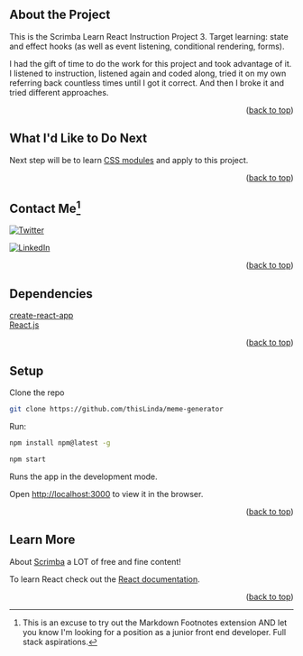 <div id="top"></div>

## About the Project
This is the Scrimba Learn React Instruction Project 3. Target learning: state and effect hooks (as well as event listening, conditional rendering, forms). 

I had the gift of time to do the work for this project and took advantage of it. I listened to instruction, listened again and coded along, tried it on my own referring back countless times until I got it correct. And then I broke it and tried different approaches. 

<p align="right">(<a href="#top">back to top</a>)</p>

## What I'd Like to Do Next
Next step will be to learn [CSS modules](https://create-react-app.dev/docs/adding-a-css-modules-stylesheet/) and apply to this project. 

<p align="right">(<a href="#top">back to top</a>)</p>

## Contact Me[^1]
[^1]: This is an excuse to try out the Markdown Footnotes extension AND let you know I'm looking for a position as a junior front end developer. Full stack aspirations.

[Twitter URL]: https://img.shields.io/badge/Twitter-1DA1F2?style=for-the-badge&logo=twitter&logoColor=white
[![Twitter][Twitter URL]](https://twitter.com/L_Forlizzi)

[linkedin-shield]: https://img.shields.io/badge/-LinkedIn-black.svg?style=for-the-badge&logo=linkedin&colorB=555
[![LinkedIn][linkedin-shield]](https://linkedin.com/in/linda-forlizzi)

<p align="right">(<a href="#top">back to top</a>)</p>

## Dependencies
[create-react-app](https://create-react-app.dev/)<br>
[React.js](https://reactjs.org/)<br>

<p align="right">(<a href="#top">back to top</a>)</p>

## Setup
Clone the repo
   ```sh
   git clone https://github.com/thisLinda/meme-generator
   ```

Run:
  ```sh
  npm install npm@latest -g
  ```
```sh
npm start
  ```
Runs the app in the development mode.<br>

Open [http://localhost:3000](http://localhost:3000) to view it in the browser.<br>

<p align="right">(<a href="#top">back to top</a>)</p>

## Learn More
About [Scrimba](https://scrimba.com/) a LOT of free and fine content!

To learn React check out the [React documentation](https://reactjs.org/).

<p align="right">(<a href="#top">back to top</a>)</p>